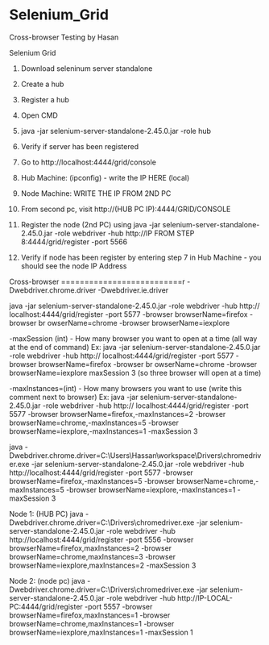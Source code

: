 # Selenium_Grid
Cross-browser Testing by Hasan

Selenium Grid

1. Download seleninum server standalone
2. Create a hub
3. Register a hub
4. Open CMD
5. java -jar selenium-server-standalone-2.45.0.jar -role hub
6. Verify if server has been registered
7. Go to http://localhost:4444/grid/console 

8. Hub Machine: (ipconfig) - write the IP HERE (local)
9. Node Machine: WRITE THE IP FROM 2ND PC
10. From second pc, visit http://(HUB PC IP):4444/GRID/CONSOLE

11. Register the node (2nd PC) using 
java -jar selenium-server-standalone-2.45.0.jar -role webdriver -hub http://IP FROM STEP 8:4444/grid/register -port 5566

12. Verify if node has been register by entering step 7 in Hub Machine - you should see the node IP Address



Cross-browser
==========================r
-Dwebdriver.chrome.driver
-Dwebdriver.ie.driver

java -jar selenium-server-standalone-2.45.0.jar -role webdriver -hub http://
localhost:4444/grid/register -port 5577 -browser browserName=firefox -browser br
owserName=chrome -browser browserName=iexplore

-maxSession (int) - How many browser you want to open at a time (all way at the end of command)
Ex: java -jar selenium-server-standalone-2.45.0.jar -role webdriver -hub http://
localhost:4444/grid/register -port 5577 -browser browserName=firefox -browser br
owserName=chrome -browser browserName=iexplore maxSession 3 (so three browser will open at a time)

-maxInstances=(int) - How many browsers you want to use (write this comment next to browser)
Ex: java -jar selenium-server-standalone-2.45.0.jar -role webdriver -hub http://
localhost:4444/grid/register -port 5577 -browser browserName=firefox,-maxInstances=2 -browser browserName=chrome,-maxInstances=5 -browser browserName=iexplore,-maxInstances=1 -maxSession 3





java -Dwebdriver.chrome.driver=C:\Users\Hassan\workspace\Drivers\chromedriver.exe -jar selenium-server-standalone-2.45.0.jar -role webdriver -hub http://localhost:4444/grid/register -port 5577 -browser browserName=firefox,-maxInstances=5 -browser browserName=chrome,-maxInstances=5 -browser browserName=iexplore,-maxInstances=1 -maxSession 3


Node 1: (HUB PC)
java -Dwebdriver.chrome.driver=C:\Drivers\chromedriver.exe -jar selenium-server-standalone-2.45.0.jar -role webdriver -hub http://localhost:4444/grid/register -port 5556 -browser browserName=firefox,maxInstances=2 -browser browserName=chrome,maxInstances=3 -browser browserName=iexplore,maxInstances=2 -maxSession 3

Node 2: (node pc)
java -Dwebdriver.chrome.driver=C:\Drivers\chromedriver.exe -jar selenium-server-standalone-2.45.0.jar -role webdriver -hub http://IP-LOCAL-PC:4444/grid/register -port 5557 -browser browserName=firefox,maxInstances=1 -browser browserName=chrome,maxInstances=1 -browser browserName=iexplore,maxInstances=1 -maxSession 1

